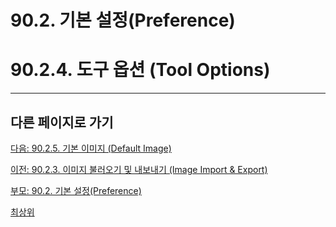 # 90.2. 기본 설정(Preference)
# 90.2.4. 도구 옵션 (Tool Options)

***

## 다른 페이지로 가기

[다음: 90.2.5. 기본 이미지 (Default Image)](./90-02-05-default-image.md)

[이전: 90.2.3. 이미지 불러오기 및 내보내기 (Image Import & Export)](./90-02-03-image-import-n-export.md)

[부모: 90.2. 기본 설정(Preference)](./90-02-00-preference.md)

[최상위](./00-home.md)
